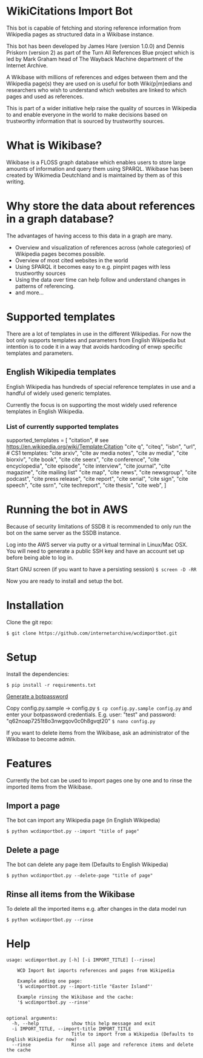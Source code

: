 # WikiCitations Import Bot
This bot is capable of fetching and storing 
reference information from Wikipedia pages as structured data 
in a Wikibase instance. 

This bot has been developed by James Hare (version 1.0.0) 
and Dennis Priskorn (version 2) as part of the 
Turn All References Blue project which is led by 
Mark Graham head of The 
Wayback Machine department of the Internet Archive.

A Wikibase with millions of references and edges between 
them and the Wikipedia page(s) they are used on is useful
 for both Wiki(p|m)edians and researchers who wish to understand
 which websites are linked to which pages and used as references.

This is part of a wider initiative help raise the quality of sources in 
Wikipedia to and enable everyone in the world to make
 decisions based on trustworthy information that is sourced by 
trustworthy sources.

# What is Wikibase?
Wikibase is a FLOSS graph database which enables users to store large
amounts of information and query them using SPARQL.
Wikibase has been created by Wikimedia Deutchland and is 
maintained by them as of this writing.

# Why store the data about references in a graph database?
The advantages of having access to this data in a graph are many.
* Overview and visualization of references across (whole categories) of Wikipedia pages becomes possible.
* Overview of most cited websites in the world
* Using SPARQL it becomes easy to e.g. pinpint pages with less trustworthy sources
* Using the data over time can help follow and understand changes in patterns of referencing.
* and more...

# Supported templates
There are a lot of templates in use in the different Wikipedias. For now 
the bot only supports templates and parameters from English Wikipedia 
but intention is to code it in a way that avoids hardcoding of 
enwp specific templates and parameters.

## English Wikipedia templates
English Wikipedia has hundreds of special reference templates in use 
and a handful of widely used generic templates.

Currently the focus is on supporting the most widely used reference 
templates in English Wikipedia.

### List of currently supported templates
supported_templates = [
    "citation",  # see https://en.wikipedia.org/wiki/Template:Citation
    "cite q",
    "citeq",
    "isbn",
    "url",
    # CS1 templates:
    "cite arxiv",
    "cite av media notes",
    "cite av media",
    "cite biorxiv",
    "cite book",
    "cite cite seerx",
    "cite conference",
    "cite encyclopedia",
    "cite episode",
    "cite interview",
    "cite journal",
    "cite magazine",
    "cite mailing list" "cite map",
    "cite news",
    "cite newsgroup",
    "cite podcast",
    "cite press release",
    "cite report",
    "cite serial",
    "cite sign",
    "cite speech",
    "cite ssrn",
    "cite techreport",
    "cite thesis",
    "cite web",
]

# Running the bot in AWS
Because of security limitations of SSDB it is recommended 
to only run the bot on the same server as the SSDB instance.

Log into the AWS server via putty or a virtual terminal in Linux/Mac OSX. 
You will need to generate a public SSH key and have 
an account set up before being able to log in. 

Start GNU screen (if you want to have a persisting session)
`$ screen -D -RR`

Now you are ready to install and setup the bot.

# Installation
Clone the git repo:

`$ git clone https://github.com/internetarchive/wcdimportbot.git`

# Setup
Install the dependencies:

`$ pip install -r requirements.txt`

[Generate a botpassword](https://wikicitations.wiki.opencura.com/w/index.php?title=Special:UserLogin&returnto=Special%3ABotPasswords&returntoquery=&force=BotPasswords)

Copy config.py.sample -> config.py 
`$ cp config.py.sample config.py`
and 
enter your botpassword credentials. E.g. user: "test" and password: "q62noap7251t8o3nwgqov0c0h8gvqt20"
`$ nano config.py`

If you want to delete items from the Wikibase, ask an administrator of the Wikibase to become admin.

# Features
Currently the bot can be used to import pages one by one and to rinse the imported items from the Wikibase.
## Import a page
The bot can import any Wikipedia page (in English Wikipedia)

`$ python wcdimportbot.py --import "title of page"` 

## Delete a page
The bot can delete any page item (Defaults to English Wikipedia)

`$ python wcdimportbot.py --delete-page "title of page"` 

## Rinse all items from the Wikibase
To delete all the imported items e.g. 
after changes in the data model run

`$ python wcdimportbot.py --rinse`

# Help
```
usage: wcdimportbot.py [-h] [-i IMPORT_TITLE] [--rinse]

    WCD Import Bot imports references and pages from Wikipedia

    Example adding one page:
    '$ wcdimportbot.py --import-title "Easter Island"'

    Example rinsing the Wikibase and the cache:
    '$ wcdimportbot.py --rinse'


optional arguments:
  -h, --help            show this help message and exit
  -i IMPORT_TITLE, --import-title IMPORT_TITLE
                        Title to import from a Wikipedia (Defaults to English Wikipedia for now)
  --rinse               Rinse all page and reference items and delete the cache
```